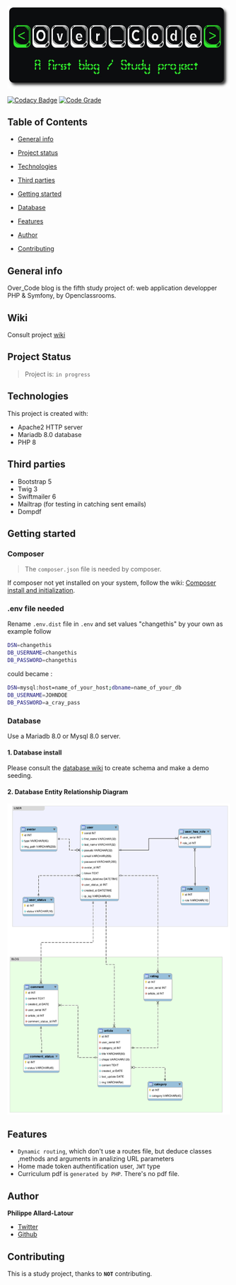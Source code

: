 ![Library logo](public/images/github/logo.png)

[![Codacy Badge](https://app.codacy.com/project/badge/Grade/f05cd994261045b99622abf7a8d7ccbf)](https://www.codacy.com/gh/phil-all/Portfolio-OCR-Projet5/dashboard?utm_source=github.com&utm_medium=referral&utm_content=phil-all/Portfolio-OCR-Projet5&utm_campaign=Badge_Grade) [![Code Grade](https://www.code-inspector.com/project/29630/score/svg)](https://frontend.code-inspector.com/project/29630/dashboard)

## Table of Contents

-   [General info](#general-info)

-   [Project status](#project-status)

-   [Technologies](#technologies)

-   [Third parties](#third-parties)

-   [Getting started](#getting-started)

-   [Database](#database)

-   [Features](#features)

-   [Author](#author)

-   [Contributing](#contributing)

## General info

Over_Code blog is the fifth study project of: web application developper PHP & Symfony, by Openclassrooms.

## Wiki

Consult project [wiki](https://github.com/phil-all/Portfolio-OCR-Projet5/wiki)

## Project Status

> Project is: `in progress`

## Technologies

This project is created with:

-   Apache2 HTTP server
-   Mariadb 8.0 database
-   PHP 8

## Third parties
-   Bootstrap 5
-   Twig 3
-   Swiftmailer 6
-   Mailtrap (for testing in catching sent emails)
-   Dompdf

## Getting started

### Composer

> The `composer.json` file is needed by composer.

If composer not yet installed on your system, follow the wiki: [Composer install and initialization](https://github.com/phil-all/Portfolio-OCR-Projet5/wiki/Composer-install).

### .env file needed

Rename `.env.dist` file in `.env` and set values "changethis" by your own as example follow

```bash
DSN=changethis
DB_USERNAME=changethis
DB_PASSWORD=changethis
```

could became :

```bash
DSN=mysql:host=name_of_your_host;dbname=name_of_your_db
DB_USERNAME=JOHNDOE
DB_PASSWORD=a_cray_pass
```

### Database

Use a Mariadb 8.0 or Mysql 8.0 server.

#### 1. Database install

Please consult the [database wiki](https://github.com/phil-all/Portfolio-OCR-Projet5/wiki/Database-install) to create schema and make a demo seeding.

#### 2. Database Entity Relationship Diagram

![MPD](doc/database/model.png)

## Features

-   `Dynamic routing`, which don't use a routes file, but deduce classes ,methods and arguments in analizing URL parameters
-   Home made token authentification user, `JWT` type
-   Curriculum pdf is `generated by PHP`. There's no pdf file.

## Author

**Philippe Allard-Latour**

-   [Twitter](https://twitter.com/AllardLatour)
-   [Github](https://github.com/phil-all)

## Contributing

This is a study project, thanks to **`NOT`** contributing.
